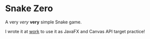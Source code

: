 # Snake Zero

A very *very* **very** simple Snake game.

I wrote it at [work](http://www.zuehlke.com) to use it as JavaFX and Canvas API target practice!
